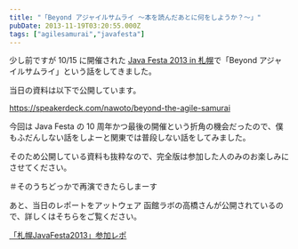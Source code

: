 ```yaml
---
title: "「Beyond アジャイルサムライ 〜本を読んだあとに何をしようか？〜」"
pubDate: 2013-11-19T03:20:55.000Z
tags: ["agilesamurai","javafesta"]
---
```


少し前ですが 10/15 に開催された [Java Festa 2013 in 札幌](http://www.javafesta.jp/)で「Beyond アジャイルサムライ」という話をしてきました。

当日の資料は以下で公開しています。

https://speakerdeck.com/nawoto/beyond-the-agile-samurai

今回は Java Festa の 10 周年かつ最後の開催という折角の機会だったので、僕もふだんしない話をしよーと関東では普段しない話をしてみました。

そのため公開している資料も抜粋なので、完全版は参加した人のみのお楽しみにさせてください。

＃そのうちどっかで再演できたらしまーす

あと、当日のレポートをアットウェア 函館ラボの高橋さんが公開されているので、詳しくはそちらをご覧ください。

[「札幌JavaFesta2013」参加レポ](http://www.atware.co.jp/2013/11/07/javafesta2013/)